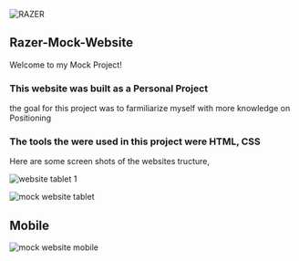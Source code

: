 ![RAZER](https://github.com/DanielsWebDevelopment/JavaScript-ChatBot/assets/129445203/d6fba0b7-7ed7-44d4-888c-eac8f48a80bb)

## Razer-Mock-Website
Welcome to my Mock Project!

### This website was built as a Personal Project

the goal for this project was to farmiliarize myself with more knowledge on Positioning
### The tools the were used in this project were HTML, CSS 

Here are some screen shots of the websites tructure, 

![website tablet 1](https://github.com/DanielsWebDevelopment/Image-Gallery-Website/assets/129445203/a336f699-0d54-48b9-80a7-37887586f157)

![mock website tablet](https://github.com/DanielsWebDevelopment/Image-Gallery-Website/assets/129445203/2640da6d-fff4-4529-b114-bf1b150550cf)

## Mobile 
![mock website mobile](https://github.com/DanielsWebDevelopment/Image-Gallery-Website/assets/129445203/fd9093e8-947e-4a06-b8ad-61ed792082cc)
